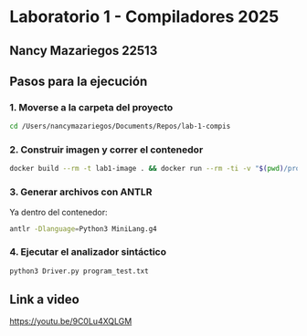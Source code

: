 # Laboratorio 1 - Compiladores 2025


## Nancy Mazariegos 22513



## Pasos para la ejecución

### 1. Moverse a la carpeta del proyecto
```bash
cd /Users/nancymazariegos/Documents/Repos/lab-1-compis
```

### 2. Construir imagen y correr el contenedor
```bash
docker build --rm -t lab1-image . && docker run --rm -ti -v "$(pwd)/program":/program lab1-image
```

### 3. Generar archivos con ANTLR
Ya dentro del contenedor:
```bash
antlr -Dlanguage=Python3 MiniLang.g4
```

### 4. Ejecutar el analizador sintáctico
```bash
python3 Driver.py program_test.txt
```



## Link a video

https://youtu.be/9C0Lu4XQLGM


